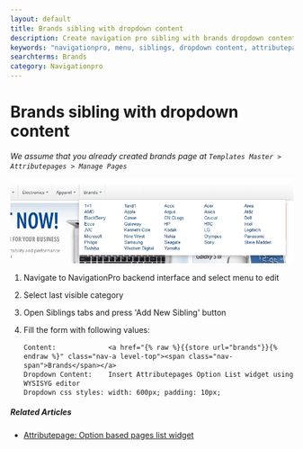 ```yaml
---
layout: default
title: Brands sibling with dropdown content
description: Create navigation pro sibling with brands dropdown content
keywords: "navigationpro, menu, siblings, dropdown content, attributepages"
searchterms: Brands
category: Navigationpro
---
```


# Brands sibling with dropdown content

*We assume that you already created brands page at
`Templates Master > Attributepages > Manage Pages`*

![Brands sibling with dropdown](/images/navigationpro/siblings/brands_with_dropdown_content.png)

1.  Navigate to NavigationPro backend interface and select menu to edit
2.  Select last visible category
3.  Open Siblings tabs and press 'Add New Sibling' button
4.  Fill the form with following values:

    ```
    Content:             <a href="{% raw %}{{store url="brands"}}{% endraw %}" class="nav-a level-top"><span class="nav-span">Brands</span></a>
    Dropdown Content:    Insert Attributepages Option List widget using WYSISYG editor
    Dropdown css styles: width: 600px; padding: 10px;
    ```

##### Related Articles

- [Attributepage: Option based pages list widget](/extensions/attributepages/widgets-and-blocks/option-based-pages-widget/)
